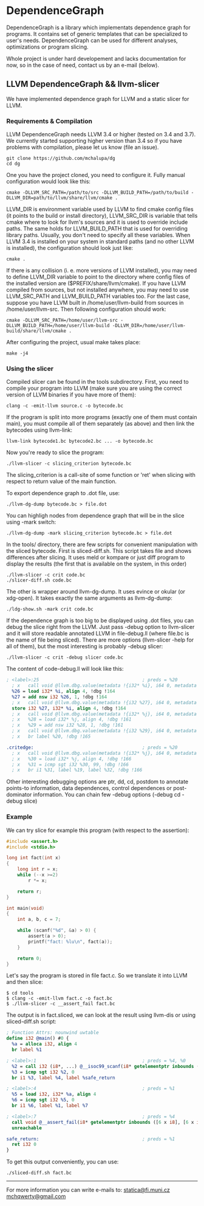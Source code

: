 # DependenceGraph
DependenceGraph is a library which implementats dependence graph for programs.
It contains set of generic templates that can be specialized to user's needs.
DependenceGraph can be used for different analyses, optimizations or program slicing.

Whole project is under hard developement and lacks documentation for now,
so in the case of need, contact us by an e-mail (below).

## LLVM DependenceGraph && llvm-slicer

We have implemented dependence graph for LLVM and a static slicer for LLVM.

### Requirements & Compilation

LLVM DependenceGraph needs LLVM 3.4 or higher (tested on 3.4 and 3.7).
We currently started supporting higher version than 3.4 so if you have problems with compilation,
please let us know (file an issue).

```
git clone https://github.com/mchalupa/dg
cd dg
```

One you have the project cloned, you need to configure it.
Fully manual configuration would look like this:

```
cmake -DLLVM_SRC_PATH=/path/to/src -DLLVM_BUILD_PATH=/path/to/build -DLLVM_DIR=path/to/llvm/share/llvm/cmake .
```

LLVM\_DIR is environment variable used by LLVM to find cmake config files
(it points to the build or install directory),
LLVM\_SRC\_DIR is variable that tells cmake where to look for llvm's sources
and it is used to override include paths. The same holds for LLVM\_BUILD\_PATH
that is used for overriding library paths. Usually, you don't need to specify
all these variables. When LLVM 3.4 is installed on your system in standard paths
(and no other LLVM is installed), the configuration should look just like:

```
cmake .
```

If there is any collision (i. e. more versions of LLVM installed),
you may need to define LLVM\_DIR variable to point to the directory where
config files of the installed version are ($PREFIX/share/llvm/cmake).
If you have LLVM compiled from sources, but not installed anywhere,
you may need to use LLVM\_SRC\_PATH and LLVM\_BUILD\_PATH variables too.
For the last case, suppose you have LLVM built in /home/user/llvm-build from
sources in /home/user/llvm-src. Then following configuration should work:

```
cmake -DLLVM_SRC_PATH=/home/user/llvm-src -DLLVM_BUILD_PATH=/home/user/llvm-build -DLLVM_DIR=/home/user/llvm-build/share/llvm/cmake .
```

After configuring the project, usual make takes place:

```
make -j4
```

### Using the slicer

Compiled slicer can be found in the tools subdirectory. First, you need to compile your
program into LLVM (make sure you are using the correct version of LLVM binaries if you have more of them):

```
clang -c -emit-llvm source.c -o bytecode.bc
```

If the program is split into more programs (exactly one of them must contain main),
you must compile all of them separately (as above) and then link the bytecodes using llvm-link:

```
llvm-link bytecode1.bc bytecode2.bc ... -o bytecode.bc
```

Now you're ready to slice the program:

```
./llvm-slicer -c slicing_criterion bytecode.bc
```

The slicing\_criterion is a call-site of some function or 'ret' when slicing
with respect to return value of the main function.

To export dependence graph to .dot file, use:

```
./llvm-dg-dump bytecode.bc > file.dot
```

You can highligh nodes from dependence graph that will be in the slice using -mark switch:

```
./llvm-dg-dump -mark slicing_criterion bytecode.bc > file.dot
```

In the tools/ directory, there are few scripts for convenient manipulation
with the sliced bytecode. First is sliced-diff.sh. This script takes file and shows
differences after slicing. It uses meld or kompare or just diff program
to display the results (the first that is available on the system, in this order)

```
./llvm-slicer -c crit code.bc
./slicer-diff.sh code.bc
```

The other is wrapper around llvm-dg-dump. It uses evince or okular (or xdg-open).
It takes exactly the same arguments as llvm-dg-dump:

```
./ldg-show.sh -mark crit code.bc
```
If the dependence graph is too big to be displayed using .dot files, you can debug the slice right from
the LLVM. Just pass -debug option to llvm-slicer and it will store readable annotated LLVM in file-debug.ll
(where file.bc is the name of file being sliced). There are more options (llvm-slicer -help for all of them),
but the most interesting is probably -debug slicer:

```
./llvm-slicer -c crit -debug slicer code.bc
```

The content of code-debug.ll will look like this:
```LLVM
; <label>:25                                      ; preds = %20
  ; x   call void @llvm.dbg.value(metadata !{i32* %i}, i64 0, metadata !151), !dbg !164
  %26 = load i32* %i, align 4, !dbg !164
  %27 = add nsw i32 %26, 1, !dbg !164
  ; x   call void @llvm.dbg.value(metadata !{i32 %27}, i64 0, metadata !151), !dbg !164
  store i32 %27, i32* %i, align 4, !dbg !164
  ; x   call void @llvm.dbg.value(metadata !{i32* %j}, i64 0, metadata !153), !dbg !161
  ; x   %28 = load i32* %j, align 4, !dbg !161
  ; x   %29 = add nsw i32 %28, 1, !dbg !161
  ; x   call void @llvm.dbg.value(metadata !{i32 %29}, i64 0, metadata !153), !dbg !161
  ; x   br label %20, !dbg !165

.critedge:                                        ; preds = %20
  ; x   call void @llvm.dbg.value(metadata !{i32* %j}, i64 0, metadata !153), !dbg !166
  ; x   %30 = load i32* %j, align 4, !dbg !166
  ; x   %31 = icmp sgt i32 %30, 99, !dbg !166
  ; x   br i1 %31, label %19, label %32, !dbg !166
```

Other interesting debugging options are ptr, dd, cd, postdom to annotate points-to information,
data dependences, control dependences or post-dominator information. You can chain few -debug options (-debug cd -debug slice)

### Example

We can try slice for example this program (with respect to the assertion):

```C
#include <assert.h>
#include <stdio.h>

long int fact(int x)
{
	long int r = x;
	while (--x >=2)
		r *= x;

	return r;
}

int main(void)
{
	int a, b, c = 7;

	while (scanf("%d", &a) > 0) {
		assert(a > 0);
		printf("fact: %lu\n", fact(a));
	}

	return 0;
}
```

Let's say the program is stored in file fact.c. So we translate it into LLVM and then slice:

```
$ cd tools
$ clang -c -emit-llvm fact.c -o fact.bc
$ ./llvm-slicer -c __assert_fail fact.bc
```

The output is in fact.sliced, we can look at the result using llvm-dis or using sliced-diff.sh script:

```LLVM
; Function Attrs: nounwind uwtable
define i32 @main() #0 {
  %a = alloca i32, align 4
  br label %1

; <label>:1                                       ; preds = %4, %0
  %2 = call i32 (i8*, ...) @__isoc99_scanf(i8* getelementptr inbounds ([3 x i8], [3 x i8]* @.str, i32 0, i32 0), i32* %a)
  %3 = icmp sgt i32 %2, 0
  br i1 %3, label %4, label %safe_return

; <label>:4                                       ; preds = %1
  %5 = load i32, i32* %a, align 4
  %6 = icmp sgt i32 %5, 0
  br i1 %6, label %1, label %7

; <label>:7                                       ; preds = %4
  call void @__assert_fail(i8* getelementptr inbounds ([6 x i8], [6 x i8]* @.str1, i32 0, i32 0), ... [truncated])
  unreachable

safe_return:                                      ; preds = %1
  ret i32 0
}

```

To get this output conveniently, you can use:

```
./sliced-diff.sh fact.bc
```

------------------------------------------------

For more information you can write e-mails to:
<statica@fi.muni.cz>
<mchqwerty@gmail.com>

